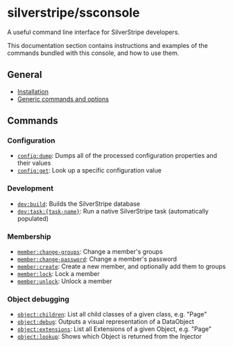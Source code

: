 # silverstripe/ssconsole

A useful command line interface for SilverStripe developers.

This documentation section contains instructions and examples of the commands bundled with this console, and how to use them.

## General

* [Installation](installation.md)
* [Generic commands and options](generic.md)

## Commands

###  Configuration

* [`config:dump`](commands/config-dump.md): Dumps all of the processed configuration properties and their values
* [`config:get`](commands/config-get.md): Look up a specific configuration value

### Development

* [`dev:build`](commands/dev-build.md): Builds the SilverStripe database
* [`dev:task:{task-name}`](commands/dev-tasks.md): Run a native SilverStripe task (automatically populated)

### Membership

* [`member:change-groups`](commands/member-change-groups.md): Change a member's groups
* [`member:change-password`](commands/member-change-password.md): Change a member's password
* [`member:create`](commands/member-create.md): Create a new member, and optionally add them to groups
* [`member:lock`](commands/member-lock.md): Lock a member
* [`member:unlock`](commands/member-unlock.md): Unlock a member

### Object debugging

* [`object:children`](commands/object-children.md): List all child classes of a given class, e.g. "Page"
* [`object:debug`](commands/object-debug.md): Outputs a visual representation of a DataObject
* [`object:extensions`](commands/object-extensions.md): List all Extensions of a given Object, e.g. "Page"
* [`object:lookup`](commands/object-lookup.md): Shows which Object is returned from the Injector
